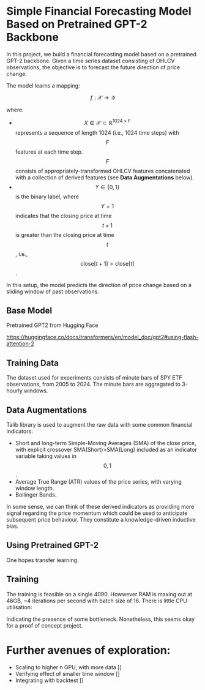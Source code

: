 # Simple Financial Forecasting Model Based on Pretrained GPT-2 Backbone

In this project, we build a financial forecasting model based on a pretrained GPT-2 backbone. Given a time series dataset consisting of OHLCV observations, the objective is to forecast the future direction of price change.

The model learns a mapping:

$$
f: \mathcal{X} \rightarrow \mathcal{Y}
$$

where:

- $$X \in \mathcal{X} \subset \mathbb{R}^{1024 \times F}$$ represents a sequence of length 1024 (i.e., 1024 time steps) with $$F$$ features at each time step. $$F$$ consists of appropriately-transformed OHLCV features concatenated with a collection of derived features (see **Data Augmentations** below).
- $$Y \in \{0, 1\}$$ is the binary label, where $$Y = 1$$ indicates that the closing price at time $$t+1$$ is greater than the closing price at time $$t$$, i.e., $$\text{close}[t+1] > \text{close}[t]$$.

In this setup, the model predicts the direction of price change based on a sliding window of past observations.

## Base Model
Pretrained GPT2 from Hugging Face

https://huggingface.co/docs/transformers/en/model_doc/gpt2#using-flash-attention-2




## Training Data
The dataset used for experiments consists of minute bars of SPY ETF observations, from 2005 to 2024. The minute bars are aggregated to 3-hourly windows.


## Data Augmentations
Talib library is used to augment the raw data with some common financial indicators:
- Short and long-term Simple-Moving Averages (SMA) of the close price, with explicit crossover SMA(Short)>SMA(Long) included as an indicator variable taking values in $$0,1$$.
- Average True Range (ATR) values of the price series, with varying window length.
- Bollinger Bands.

In some sense, we can think of these derived indicators as providing more signal regarding the price momentum which could be used to anticipate subsequent price behaviour. They constitute a knowledge-driven inductive bias.

## Using Pretrained GPT-2

One hopes transfer learning.



## Training
The training is feasible on a single 4090. Howwever RAM is maxing out at 46GB, ~4 iterations per second with batch size of 16. There is little CPU utilisation:

Indicating the presence of some bottleneck. Nonetheless, this seems okay for a proof of concept project.


# Further avenues of exploration:

- Scaling to higher n GPU, with more data                    []
- Verifying effect of smaller time window                    []
- Integrating with backtest                                  []



